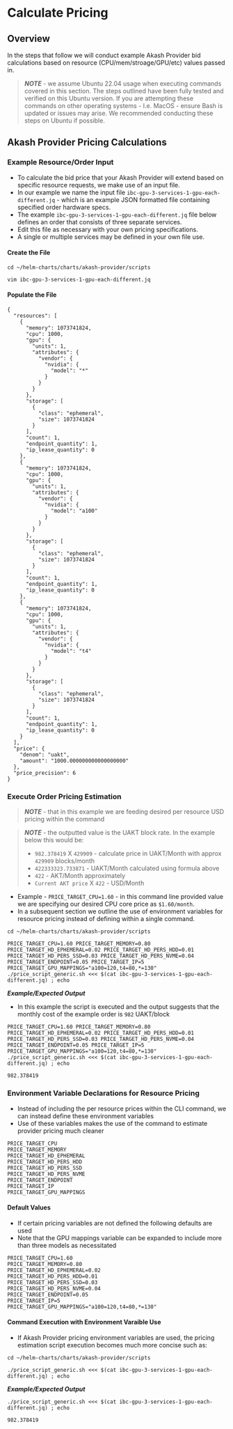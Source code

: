 # Calculate Pricing

## Overview

In the steps that follow we will conduct example Akash Provider bid calculations based on resource (CPU/mem/stroage/GPU/etc) values passed in.

> _**NOTE**_ - we assume Ubuntu 22.04 usage when executing commands covered in this section.  The steps outlined have been fully tested and verified on this Ubuntu version.  If you are attempting these commands on other operating systems - I.e. MacOS - ensure Bash is updated or issues may arise.  We recommended conducting these steps on Ubuntu if possible.

## Akash Provider Pricing Calculations

### Example Resource/Order Input

* To calculate the bid price that your Akash Provider will extend based on specific resource requests, we make use of an input file.
* In our example we name the input file `ibc-gpu-3-services-1-gpu-each-different.jq` - which is an example JSON formatted file containing specified order hardware specs.
* The example `ibc-gpu-3-services-1-gpu-each-different.jq` file below defines an order that consists of three separate services.
* Edit this file as necessary with your own pricing specifications.
* A single or multiple services may be defined in your own file use.

#### Create the File

```
cd ~/helm-charts/charts/akash-provider/scripts

vim ibc-gpu-3-services-1-gpu-each-different.jq
```

#### Populate the File

```
{
  "resources": [
    {
      "memory": 1073741824,
      "cpu": 1000,
      "gpu": {
        "units": 1,
        "attributes": {
          "vendor": {
            "nvidia": {
              "model": "*"
            }
          }
        }
      },
      "storage": [
        {
          "class": "ephemeral",
          "size": 1073741824
        }
      ],
      "count": 1,
      "endpoint_quantity": 1,
      "ip_lease_quantity": 0
    },
    {
      "memory": 1073741824,
      "cpu": 1000,
      "gpu": {
        "units": 1,
        "attributes": {
          "vendor": {
            "nvidia": {
              "model": "a100"
            }
          }
        }
      },
      "storage": [
        {
          "class": "ephemeral",
          "size": 1073741824
        }
      ],
      "count": 1,
      "endpoint_quantity": 1,
      "ip_lease_quantity": 0
    },
    {
      "memory": 1073741824,
      "cpu": 1000,
      "gpu": {
        "units": 1,
        "attributes": {
          "vendor": {
            "nvidia": {
              "model": "t4"
            }
          }
        }
      },
      "storage": [
        {
          "class": "ephemeral",
          "size": 1073741824
        }
      ],
      "count": 1,
      "endpoint_quantity": 1,
      "ip_lease_quantity": 0
    }
  ],
  "price": {
    "denom": "uakt",
    "amount": "1000.000000000000000000"
  },
  "price_precision": 6
}
```

### Execute Order Pricing Estimation



> _**NOTE**_ - that in this example we are feeding desired per resource USD pricing within the command

> _**NOTE**_ - the outputted value is the UAKT block rate.  In the example below this would be:
>
> * `982.378419` X `429909` - calculate price in UAKT/Month with approx `429909` blocks/month
> * `422333323.733871` - UAKT/Month calculated using formula above
> * `422` - AKT/Month approximately
> * `Current AKT price` X `422` -  USD/Month

* Example - `PRICE_TARGET_CPU=1.60` - in this command line provided value we are specifying our desired CPU core price as `$1.60/month`.
* In a subsequent section we outline the use of environment variables for resource pricing instead of defining within a single command.

```
cd ~/helm-charts/charts/akash-provider/scripts

PRICE_TARGET_CPU=1.60 PRICE_TARGET_MEMORY=0.80 PRICE_TARGET_HD_EPHEMERAL=0.02 PRICE_TARGET_HD_PERS_HDD=0.01 PRICE_TARGET_HD_PERS_SSD=0.03 PRICE_TARGET_HD_PERS_NVME=0.04 PRICE_TARGET_ENDPOINT=0.05 PRICE_TARGET_IP=5 PRICE_TARGET_GPU_MAPPINGS="a100=120,t4=80,*=130" ./price_script_generic.sh <<< $(cat ibc-gpu-3-services-1-gpu-each-different.jq) ; echo
```

_**Example/Expected Output**_

* In this example the script is executed and the output suggests that the monthly cost of the example order is `982` UAKT/block

```
PRICE_TARGET_CPU=1.60 PRICE_TARGET_MEMORY=0.80 PRICE_TARGET_HD_EPHEMERAL=0.02 PRICE_TARGET_HD_PERS_HDD=0.01 PRICE_TARGET_HD_PERS_SSD=0.03 PRICE_TARGET_HD_PERS_NVME=0.04 PRICE_TARGET_ENDPOINT=0.05 PRICE_TARGET_IP=5 PRICE_TARGET_GPU_MAPPINGS="a100=120,t4=80,*=130" ./price_script_generic.sh <<< $(cat ibc-gpu-3-services-1-gpu-each-different.jq) ; echo

982.378419
```

### Environment Variable Declarations for Resource Pricing

* Instead of including the per resource prices within the CLI command, we can instead define these environment variables
* Use of these variables makes the use of the command to estimate provider pricing much cleaner

```
PRICE_TARGET_CPU
PRICE_TARGET_MEMORY
PRICE_TARGET_HD_EPHEMERAL
PRICE_TARGET_HD_PERS_HDD
PRICE_TARGET_HD_PERS_SSD
PRICE_TARGET_HD_PERS_NVME
PRICE_TARGET_ENDPOINT
PRICE_TARGET_IP
PRICE_TARGET_GPU_MAPPINGS
```

#### Default Values

* If certain pricing variables are not defined the following defaults are used
* Note that the GPU mappings variable can be expanded to include more than three models as necessitated

```
PRICE_TARGET_CPU=1.60
PRICE_TARGET_MEMORY=0.80
PRICE_TARGET_HD_EPHEMERAL=0.02
PRICE_TARGET_HD_PERS_HDD=0.01
PRICE_TARGET_HD_PERS_SSD=0.03
PRICE_TARGET_HD_PERS_NVME=0.04
PRICE_TARGET_ENDPOINT=0.05
PRICE_TARGET_IP=5
PRICE_TARGET_GPU_MAPPINGS="a100=120,t4=80,*=130" 
```

#### Command Execution with Environment Varaible Use

* If Akash Provider pricing environment variables are used, the pricing estimation script execution becomes much more concise such as:

```
cd ~/helm-charts/charts/akash-provider/scripts

./price_script_generic.sh <<< $(cat ibc-gpu-3-services-1-gpu-each-different.jq) ; echo
```

_**Example/Expected Output**_

```
./price_script_generic.sh <<< $(cat ibc-gpu-3-services-1-gpu-each-different.jq) ; echo

982.378419
```
